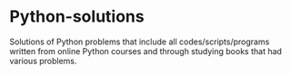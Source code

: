 # Python-solutions

Solutions of Python problems that include all codes/scripts/programs written from online Python courses and through studying books that had various problems. 
